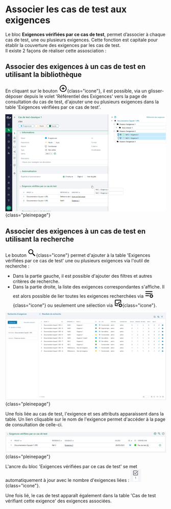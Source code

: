 # Associer les cas de test aux exigences

Le bloc **Exigences vérifiées par ce cas de test**, permet d’associer à chaque cas de test, une ou plusieurs exigences. Cette fonction est capitale pour établir la couverture des exigences par les cas de test.
<br/>Il existe 2 façons de réaliser cette assosciation :

## Associer des exigences à un cas de test en utilisant la bibliothèque

En cliquant sur le bouton ![Ajouter](resources/add.png){class="icone"}, il est possible, via un glisser-déposer depuis le volet 'Référentiel des Exigences' vers la page de consultation du cas de test, d'ajouter une ou plusieurs exigences dans la table 'Exigences vérifiées par ce cas de test'. 

![Associer des exigences à un cas de test](resources/associer-exigence-a-ct.png){class="pleinepage"}

## Associer des exigences à un cas de test en utilisant la recherche

Le bouton ![Rechercher](resources/browse.png){class="icone"} permet d'ajouter à la table 'Exigences vérifiées par ce cas de test' une ou plusieurs exigences via l'outil de recherche :

- Dans la partie gauche, il est possible d'ajouter des filtres et autres critères de recherche.
- Dans la partie droite, la liste des exigences correspondantes s'affiche. Il est alors possible de lier toutes les exigences recherchées via ![Tout associer](resources/link-all.png){class="icone"} ou seulement une sélection via ![Associer la sélection](resources/link-selection.png){class="icone"}.

![Recherche d'exigences](resources/recherche-exigencesFR.png){class="pleinepage"}

Une fois liée au cas de test, l'exigence et ses attributs apparaissent dans la table. Un lien cliquable sur le nom de l'exigence permet d'accéder à la page de consultation de celle-ci.

![Exigences vérifiées par le cas de test](resources/exigences-verifieesFR.png){class="pleinepage"}

L'ancre du bloc 'Exigences vérifiées par ce cas de test' se met automatiquement à jour avec le nombre d'exigences liées :  ![Exigences vérifiées par le cas de test](resources/ancre-exigences-verifiees.png){class="icone"}.

Une fois lié, le cas de test apparaît également dans la table 'Cas de test vérifiant cette exigence' des exigences associées.